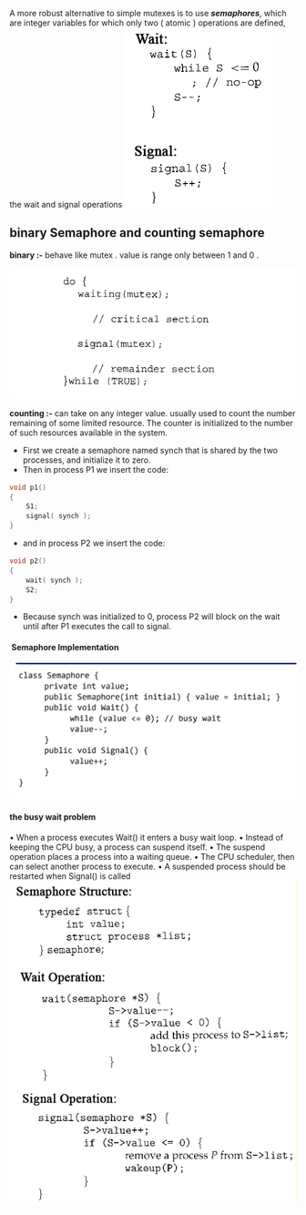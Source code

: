 A more robust alternative to simple mutexes is to use _**semaphores**_, which are integer variables for which only two ( atomic ) operations are defined, the wait and signal operations
![screen](./images/5.0.png)



## binary Semaphore and counting semaphore

**binary :-**
behave like mutex .
value is range only between 1 and 0 .

![screen](./images/5.1.png)

**counting :-**
can take on any integer value.
usually used to count the number remaining of some limited resource.
The counter is initialized to the number of such resources available in the system.

- First we create a semaphore named synch that is shared by the two processes, and initialize it to zero.
- Then in process P1 we insert the code:
```c++
void p1()
{
	S1;  
    signal( synch );
} 
```

- and in process P2 we insert the code:
```c++
void p2()
{
	wait( synch );  
    S2;
} 
```

- Because synch was initialized to 0, process P2 will block on the wait until after P1 executes the call to signal.

####  Semaphore Implementation

![screen](./images/5.2.png)
#### the busy wait problem
• When a process executes Wait() it enters a busy wait loop. 
• Instead of keeping the CPU busy, a process can suspend itself. 
• The suspend operation places a process into a waiting queue. 
• The CPU scheduler, then can select another process to execute. 
• A suspended process should be restarted when Signal() is called
![screen](./images/5.3.png)